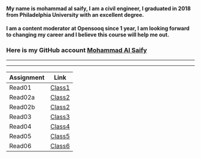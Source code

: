 #### My name is mohammad al saify, I am a civil engineer, I graduated in 2018 from Philadelphia University with an excellent degree.
#### I am a content moderator at Opensooq since 1 year, I am looking forward to changing my career and I believe this course will help me out.
### Here is my GitHub account [Mohammad Al Saify](https://github.com/saify96)

---
---


Assignment | Link
------------ | -------------
Read01 | [Class1](read01.md)
Read02a | [Class2](read02a.md)
Read02b | [Class2](read02b.md)
Read03  | [Class3](read03.md)
Read04  | [Class4](read04.md)
Read05  | [Class5](read05.md)
Read06  | [Class6](read06.md)


